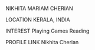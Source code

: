 NIKHITA MARIAM CHERIAN 


LOCATION
  KERALA, INDIA

INTEREST
   Playing Games
   Reading
   
PROFILE LINK
    Nikhita Cherian
